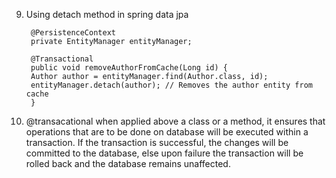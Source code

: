 9. Using detach method in spring data jpa

        @PersistenceContext
        private EntityManager entityManager;

        @Transactional
        public void removeAuthorFromCache(Long id) {
        Author author = entityManager.find(Author.class, id);
        entityManager.detach(author); // Removes the author entity from cache
        }

10. @transacational when applied above a class or a method, it ensures that operations that are to be done on database will be executed within a transaction. If the transaction is successful, the changes will be committed to the database, else upon failure the transaction will be rolled back and the database remains unaffected.  
